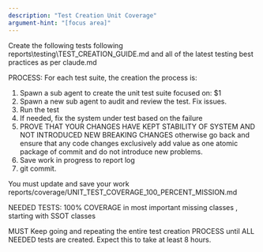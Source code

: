```yaml
---
description: "Test Creation Unit Coverage"
argument-hint: "[focus area]"
---
```


Create the following tests following reports\testing\TEST_CREATION_GUIDE.md
and all of the latest testing best practices as per claude.md

PROCESS:
For each test suite, the creation the process is:
1) Spawn a sub agent to create the unit test suite focused on: $1
2) Spawn a new sub agent to audit and review the test. Fix issues.
3) Run the test
4) If needed, fix the system under test based on the failure
5) PROVE THAT YOUR CHANGES HAVE KEPT STABILITY OF SYSTEM AND NOT INTRODUCED NEW BREAKING CHANGES
otherwise go back and ensure that any code changes exclusively add value as one atomic package of commit and
do not introduce new problems.
6) Save work in progress to report log
7) git commit.

You must update and save your work
reports/coverage/UNIT_TEST_COVERAGE_100_PERCENT_MISSION.md

NEEDED TESTS:
100% COVERAGE in most important missing classes , starting with SSOT classes

MUST Keep going and repeating the entire test creation PROCESS until ALL NEEDED tests are created. Expect this to take at least 8 hours.

